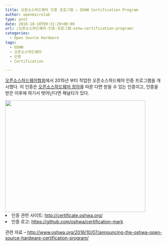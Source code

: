 ```yaml
---
title: 오픈소스하드웨어 인증 프로그램 – OSHW Certification Program
author: openmicrolab
type: post
date: 2016-10-10T09:31:29+00:00
url: /오픈소스하드웨어-인증-프로그램-oshw-certification-program/
categories:
  - Open Source Hardware
tags:
  - OSHW
  - 오픈소스하드웨어
  - 인증
  - Certification

---
```

<a href="http://www.oshwa.org/" target="_blank">오픈소스하드웨어협회</a>에서 2015년 부터 작업한 오픈소스하드웨어 인증 프로그램을 개시했다. 이 인증은 <a href="http://www.oshwa.org/definition/korean/" target="_blank">오픈소스하드웨어 정의</a>를 따른 다면 받을 수 있는 인증이고, 인증을 받은 이후에 여기서 벗어난다면 패널티가 있다.

<img loading="lazy" class="wp-image-3772 aligncenter" src="http://res.cloudinary.com/openmicrolab/image/upload/v1476091774/OSHWAcert_byp4td.png" width="448" height="356" /> 

<li style="text-align: left;">
  인증 관련 사이트: <a href="http://certificate.oshwa.org/" target="_blank">http://certificate.oshwa.org/</a>
</li>
<li style="text-align: left;">
  인증 로고: <a href="https://github.com/oshwa/certification-mark" target="_blank">https://github.com/oshwa/certification-mark</a>
</li>

<p style="text-align: left;">
  관련 자료 &#8211; <a href="http://www.oshwa.org/2016/10/07/announcing-the-oshwa-open-source-hardware-certification-program/" target="_blank">http://www.oshwa.org/2016/10/07/announcing-the-oshwa-open-source-hardware-certification-program/</a>
</p>